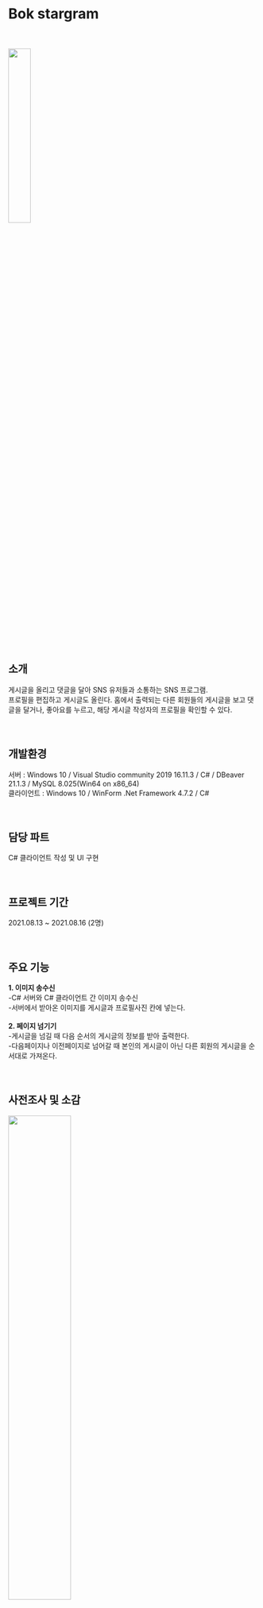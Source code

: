 # Bok stargram
<br><br>
<img src="https://user-images.githubusercontent.com/92618553/138406279-accebf90-7992-4dc7-a85c-e0c1f99d603d.PNG" width="30%" height="30%"><br><br><br>

소개
---
게시글을 올리고 댓글을 달아 SNS 유저들과 소통하는 SNS 프로그램.<br>
프로필을 편집하고 게시글도 올린다. 홈에서 출력되는 다른 회원들의 게시글을 보고 댓글을 달거나, 좋아요를 누르고, 해당 게시글 작성자의 프로필을 확인할 수 있다.<br><br><br>



개발환경
---
서버 : Windows 10 / Visual Studio community 2019 16.11.3 / C# / DBeaver 21.1.3 / MySQL 8.025(Win64 on x86_64)<br>
클라이언트 : Windows 10 / WinForm .Net Framework 4.7.2 / C#<br><br><br>



담당 파트
---
C# 클라이언트 작성 및 UI 구현<br><br><br>


프로젝트 기간
---
2021.08.13 ~ 2021.08.16 (2명)<br><br><br>


주요 기능
---
**1. 이미지 송수신**<br>
 -C# 서버와 C# 클라이언트 간 이미지 송수신<br>
 -서버에서 받아온 이미지를 게시글과 프로필사진 칸에 넣는다.<br><br>
**2. 페이지 넘기기**<br>
 -게시글을 넘길 때 다음 순서의 게시글의 정보를 받아 출력한다.<br>
 -다음페이지나 이전페이지로 넘어갈 때 본인의 게시글이 아닌 다른 회원의 게시글을 순서대로 가져온다.<br><br><br>



사전조사 및 소감
---
<img src="" width="50%"  height="50%"><br><br><br>



개발완료보고서
---
<img src = "https://user-images.githubusercontent.com/92618553/138406286-f34cac30-d338-48e0-80fa-d365464bf890.PNG" width="70%" height="70%"><br><br><br>



UI 흐름
---
<img src = "https://user-images.githubusercontent.com/92618553/138406301-1a79ffba-6234-48b6-89db-61248b0e1856.PNG" width="60%" height="60%"><br><br><br>



요구사항 분석서
---
<img src = "https://user-images.githubusercontent.com/92618553/138406308-3304c6ba-a9c6-43f3-b8ed-a2aa3ae2dcb2.PNG" width="80%" height="80%"><br><br><br>


작동 영상
---
https://user-images.githubusercontent.com/92618553/138409582-0bed4f3a-2f2d-4d1b-9d5f-7a0ba9b3a61d.mp4<br><br>
https://user-images.githubusercontent.com/92618553/138409588-f8fc8e3b-3d8e-4f05-945e-6e47b3e8f378.mp4<br><br><br>


작동 사진
---
> ### 로그인<br> 
 : 아이디와 비밀번호를 입력하는 텍스트박스의 테두리를 없애고, 색상을 변경해 깔끔하게 표현했다.<br>
<img src = "https://user-images.githubusercontent.com/92618553/138406343-9be415a8-6f21-47ae-a44b-2afa30dc89d3.PNG" width="50%" height="50%"><br><br><br>

> ### 회원가입<br> 
<img src = "https://user-images.githubusercontent.com/92618553/138406357-e387ede0-69c0-41ed-95c4-ef4dce4dc179.PNG" width="50%" height="50%"><br><br><br>

> ### 홈<br> 
 : 본인을 제외한 다른 유저들의 최근 게시글을 보여준다.<br>
<img src = "https://user-images.githubusercontent.com/92618553/138406371-8d69685a-126f-4294-8ef5-45d51e502e87.PNG" width="50%" height="50%"><br><br><br>

> ### 마이페이지<br> 
<img src = "https://user-images.githubusercontent.com/92618553/138406398-a1c6cf24-acca-410d-8d59-3e349e5a8cc3.PNG" width="50%" height="50%"><br><br><br>

> ### 게시글 작성<br> 
 : 게시글을 작성하면 서버를 통해 DB에 게시글이 저장된다.<br>
<img src = "https://user-images.githubusercontent.com/92618553/138406417-21bbfe1e-d441-4b08-969e-f521fdb18961.PNG" width="50%" height="50%"><br><br><br>

> ### 친구 검색<br> 
 : 이름을 검색하면 서버를 통해 검색되는 회원의 프로필을 가져온다.<br>
<img src = "https://user-images.githubusercontent.com/92618553/138406442-0d30d554-63fa-490b-bf5e-15067cf480e6.PNG" width="50%" height="50%"><br><br><br>


